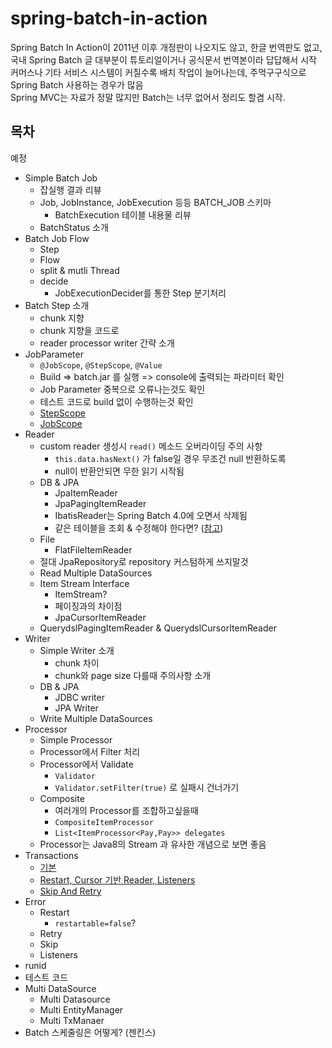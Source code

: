 # spring-batch-in-action

Spring Batch In Action이 2011년 이후 개정판이 나오지도 않고, 한글 번역판도 없고, 국내 Spring Batch 글 대부분이 튜토리얼이거나 공식문서 번역본이라 답답해서 시작  
커머스나 기타 서비스 시스템이 커질수록 배치 작업이 늘어나는데, 주먹구구식으로 Spring Batch 사용하는 경우가 많음  
Spring MVC는 자료가 정말 많지만 Batch는 너무 없어서 정리도 할겸 시작.  


## 목차

예정

* Simple Batch Job
    * 잡실행 결과 리뷰
    * Job, JobInstance, JobExecution 등등 BATCH_JOB 스키마
        * BatchExecution 테이블 내용물 리뷰
    * BatchStatus 소개
* Batch Job Flow
    * Step
    * Flow
    * split & mutli Thread
    * decide
        * JobExecutionDecider를 통한 Step 분기처리
* Batch Step 소개
    * chunk 지향
    * chunk 지향을 코드로
    * reader processor writer 간략 소개
* JobParameter
    * ```@JobScope```, ```@StepScope```, ```@Value```
    * Build => batch.jar 를 실행 => console에 출력되는 파라미터 확인
    * Job Parameter 중복으로 오류나는것도 확인
    * 테스트 코드로 build 없이 수행하는것 확인
    * [StepScope](https://docs.spring.io/spring-batch/3.0.x/reference/html/configureStep.html)
    * [JobScope](https://docs.spring.io/spring-batch/3.0.x/reference/html/configureStep.html)
* Reader
    * custom reader 생성시 ```read()``` 메소드 오버라이딩 주의 사항
        * ```this.data.hasNext()``` 가 false일 경우 무조건 null 반환하도록
        * null이 반환안되면 무한 읽기 시작됨
    * DB & JPA
        * JpaItemReader
        * JpaPagingItemReader
        * IbatisReader는 Spring Batch 4.0에 오면서 삭제됨
        * 같은 테이블을 조회 & 수정해야 한다면? ([참고](https://stackoverflow.com/questions/26509971/spring-batch-jpapagingitemreader-why-some-rows-are-not-read))
    * File
        * FlatFileItemReader
    * 절대 JpaRepository로 repository 커스텀하게 쓰지말것
    * Read Multiple DataSources
    * Item Stream Interface
        * ItemStream? 
        * 페이징과의 차이점
        * JpaCursorItemReader
    * QuerydslPagingItemReader & QuerydslCursorItemReader
* Writer
    * Simple Writer 소개
        * chunk 차이
        * chunk와 page size 다를때 주의사항 소개
    * DB & JPA
        * JDBC writer
        * JPA Writer
    * Write Multiple DataSources
* Processor
    * Simple Processor
    * Processor에서 Filter 처리
    * Processor에서 Validate
        * ```Validator```
        * ```Validator.setFilter(true)``` 로 실패시 건너가기
    * Composite
        * 여러개의 Processor를 조합하고싶을때
        * ```CompositeItemProcessor```
        * ```List<ItemProcessor<Pay,Pay>> delegates```
    * Processor는 Java8의 Stream 과 유사한 개념으로 보면 좋음
* Transactions
    * [기본](https://blog.codecentric.de/en/2012/03/transactions-in-spring-batch-part-1-the-basics/)
    * [Restart, Cursor 기반 Reader, Listeners](https://blog.codecentric.de/en/2012/03/transactions-in-spring-batch-part-2-restart-cursor-based-reading-and-listeners/)
    * [Skip And Retry](https://blog.codecentric.de/en/2012/03/transactions-in-spring-batch-part-3-skip-and-retry/)
* Error
    * Restart
        * ```restartable=false```?
    * Retry
    * Skip
    * Listeners
* runid
* 테스트 코드
* Multi DataSource
    * Multi Datasource
    * Multi EntityManager
    * Multi TxManaer
* Batch 스케줄링은 어떻게? (젠킨스)


